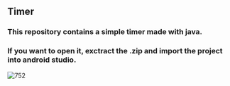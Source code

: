 ## Timer
### This repository contains a simple timer made with java.
### If you want to open it, exctract the .zip and import the project into android studio.

![752](https://user-images.githubusercontent.com/88616547/164761184-12d71fa7-d871-4a57-b6f0-bfebe5b6d261.jpg)

